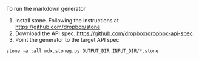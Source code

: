 To run the markdown generator

1. Install stone. Following the instructions at https://github.com/dropbox/stone
2. Download the API spec.  https://github.com/dropbox/dropbox-api-spec
3. Point the generator to the target API spec

````
stone -a :all mdx.stoneg.py OUTPUT_DIR INPUT_DIR/*.stone